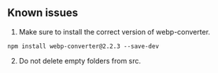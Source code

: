 ## Known issues

1. Make sure to install the correct version of webp-converter.

```console
npm install webp-converter@2.2.3 --save-dev
```

2. Do not delete empty folders from src.
